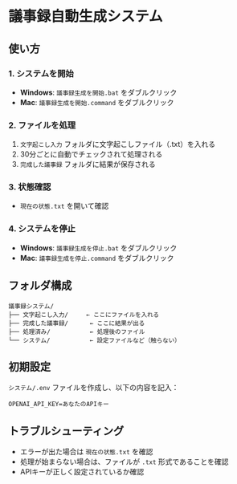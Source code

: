 # 議事録自動生成システム

## 使い方

### 1. システムを開始
- **Windows**: `議事録生成を開始.bat` をダブルクリック
- **Mac**: `議事録生成を開始.command` をダブルクリック

### 2. ファイルを処理
1. `文字起こし入力` フォルダに文字起こしファイル（.txt）を入れる
2. 30分ごとに自動でチェックされて処理される
3. `完成した議事録` フォルダに結果が保存される

### 3. 状態確認
- `現在の状態.txt` を開いて確認

### 4. システムを停止
- **Windows**: `議事録生成を停止.bat` をダブルクリック
- **Mac**: `議事録生成を停止.command` をダブルクリック

## フォルダ構成
```
議事録システム/
├── 文字起こし入力/     ← ここにファイルを入れる
├── 完成した議事録/      ← ここに結果が出る
├── 処理済み/           ← 処理後のファイル
└── システム/           ← 設定ファイルなど（触らない）
```

## 初期設定
`システム/.env` ファイルを作成し、以下の内容を記入：
```
OPENAI_API_KEY=あなたのAPIキー
```

## トラブルシューティング
- エラーが出た場合は `現在の状態.txt` を確認
- 処理が始まらない場合は、ファイルが `.txt` 形式であることを確認
- APIキーが正しく設定されているか確認